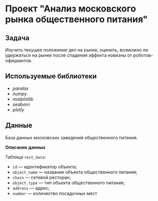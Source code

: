 # Проект "Анализ московского рынка общественного питания"

## Задача

Изучить текущее положение дел на рынке, оценить, возможно ли удержаться на рынке после спадения эффекта новизны от роботов-официантов.  

## Используемые библиотеки
- *pandas*
- *numpy*
- *matplotlib*
- *seaborn*
- *plotly*

## Данные

База данных московских заведений общественного питания.

**Описание данных**

Таблица `rest_data`:
- `id` — идентификатор объекта;
- `object_name` — название объекта общественного питания;
- `chain` — сетевой ресторан;
- `object_type` — тип объекта общественного питания;
- `address` — адрес;
- `number` — количество посадочных мест